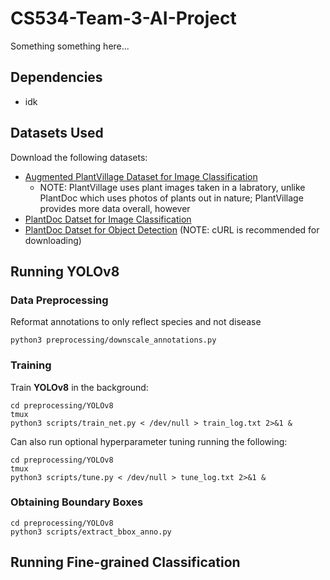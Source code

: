 # CS534-Team-3-AI-Project
Something something here...

## Dependencies
- idk

## Datasets Used
Download the following datasets:
- [Augmented PlantVillage Dataset for Image Classification](https://www.kaggle.com/datasets/vipoooool/new-plant-diseases-dataset)
  - NOTE: PlantVillage uses plant images taken in a labratory, unlike PlantDoc which uses photos of plants out in nature; PlantVillage provides more data overall, however
- [PlantDoc Datset for Image Classification](https://github.com/pratikkayal/PlantDoc-Dataset.git)
- [PlantDoc Datset for Object Detection](https://universe.roboflow.com/joseph-nelson/plantdoc) (NOTE: cURL is recommended for downloading)

## Running YOLOv8
### Data Preprocessing
Reformat annotations to only reflect species and not disease
```
python3 preprocessing/downscale_annotations.py
```

### Training
Train **YOLOv8** in the background: 
```
cd preprocessing/YOLOv8
tmux
python3 scripts/train_net.py < /dev/null > train_log.txt 2>&1 &
```
Can also run optional hyperparameter tuning running the following:
```
cd preprocessing/YOLOv8
tmux
python3 scripts/tune.py < /dev/null > tune_log.txt 2>&1 &
```

### Obtaining Boundary Boxes
```
cd preprocessing/YOLOv8
python3 scripts/extract_bbox_anno.py 
```


## Running Fine-grained Classification

